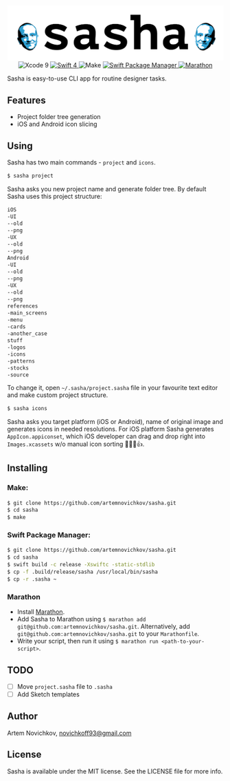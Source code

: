 
<p align="center">
	<img src=".github/sasha-logo.png" alt="sasha" />
	<img src="https://img.shields.io/badge/Xcode-9-0080FF.svg" alt="Xcode 9" />
	<a href="https://swift.org">
    	<img src="https://img.shields.io/badge/swift-4-orange.svg?style=flat" alt="Swift 4" />
	</a>
		<img src="https://img.shields.io/badge/make-compatible-brightgreen.svg?style=flat" alt="Make" />
  <a href="https://swift.org/package-manager">
  		<img src="https://img.shields.io/badge/spm-compatible-brightgreen.svg?style=flat" alt="Swift Package Manager" />
	</a>
  	<a href="https://github.com/JohnSundell/Marathon">
  		<img src="https://img.shields.io/badge/marathon-compatible-brightgreen.svg?style=flat" alt="Marathon" />
	</a>
</p>
Sasha is easy-to-use CLI app for routine designer tasks.

## Features
- Project folder tree generation
- iOS and Android icon slicing

## Using
Sasha has two main commands - `project` and `icons`.

```bash
$ sasha project
```
Sasha asks you new project name and generate folder tree. By default Sasha uses this project structure:

```
iOS
-UI
--old
--png
-UX
--old
--png
Android
-UI
--old
--png
-UX
--old
--png
references
-main_screens
-menu
-cards
-another_case
stuff
-logos
-icons
-patterns
-stocks
-source
```
To change it, open `~/.sasha/project.sasha` file in your favourite text editor and make custom project structure.

```bash
$ sasha icons
```
Sasha asks you target platform (iOS or Android), name of original image and generates icons in needed resolutions. For iOS platform Sasha generates `AppIcon.appiconset`, which iOS developer can drag and drop right into `Images.xcassets` w/o manual icon sorting 👨🏻‍💻👍.

## Installing

### Make:

```bash
$ git clone https://github.com/artemnovichkov/sasha.git
$ cd sasha
$ make
```

### Swift Package Manager:

```bash
$ git clone https://github.com/artemnovichkov/sasha.git
$ cd sasha
$ swift build -c release -Xswiftc -static-stdlib
$ cp -f .build/release/sasha /usr/local/bin/sasha
$ cp -r .sasha ~
```
### Marathon

- Install [Marathon](https://github.com/johnsundell/marathon#installing).
- Add Sasha to Marathon using `$ marathon add git@github.com:artemnovichkov/sasha.git`. Alternatively, add `git@github.com:artemnovichkov/sasha.git` to your `Marathonfile`.
- Write your script, then run it using `$ marathon run <path-to-your-script>`.

## TODO
 - [ ] Move `project.sasha` file to `.sasha`
 - [ ] Add Sketch templates

## Author

Artem Novichkov, novichkoff93@gmail.com

## License

Sasha is available under the MIT license. See the LICENSE file for more info.


